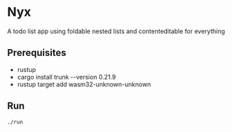 # Nyx

A todo list app using foldable nested lists and contenteditable for everything

## Prerequisites

* rustup
* cargo install trunk --version 0.21.9
* rustup target add wasm32-unknown-unknown

## Run

```
./run
```
